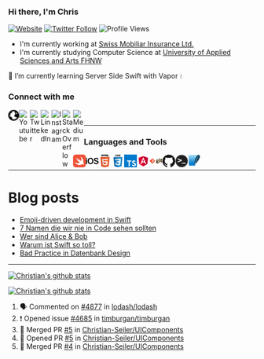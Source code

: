 ### Hi there, I'm Chris

[![Website](https://img.shields.io/website?url=http%3A%2F%2Fwww.christianseiler.ch)](http://www.christianseiler.ch)
[![Twitter Follow](https://img.shields.io/twitter/follow/christerseiler)](https://twitter.com/intent/follow?original_referer=https%3A%2F%2Fgithub.com%2Fchristian-seiler&screen_name=christerseiler)
![Profile Views](https://komarev.com/ghpvc/?username=christian-seiler)

- I'm currently working at [Swiss Mobiliar Insurance Ltd.](www.mobiliar.ch)
- I'm currently studying Computer Science at [University of Applied Sciences and Arts FHNW](www.fhnw.ch)

🌱 I’m currently learning Server Side Swift with Vapor 💧

### Connect with me

[<img  align="left" alt="christianseiler.ch" width="22px" src="https://raw.githubusercontent.com/iconic/open-iconic/master/svg/globe.svg" />][website]
[<img  align="left" alt="Youtube" width="22px" src="https://cdn.jsdelivr.net/npm/simple-icons@v3/icons/youtube.svg" />][youtube]
[<img  align="left" alt="Twitter" width="22px" src="https://cdn.jsdelivr.net/npm/simple-icons@v3/icons/twitter.svg" />][twitter]
[<img  align="left" alt="LinkedIn" width="22px" src="https://cdn.jsdelivr.net/npm/simple-icons@v3/icons/linkedin.svg" />][linkedin]
[<img  align="left" alt="Instagram" width="22px" src="https://cdn.jsdelivr.net/npm/simple-icons@v3/icons/instagram.svg" />][instagram]
[<img  align="left" alt="StackOverflow" width="22px" src="https://cdn.jsdelivr.net/npm/simple-icons@3.0.1/icons/stackoverflow.svg" />][stackoverflow]
[<img  align="left" alt="Medium" width="22px" src="https://cdn.jsdelivr.net/npm/simple-icons@3.0.1/icons/medium.svg" />][medium]

<br>

---

### Languages and Tools

<img  align="left" alt="Swift" width="26px" src="https://raw.githubusercontent.com/github/explore/master/topics/swift/swift.png" />
<img  align="left" alt="iOS" width="26px" src="https://raw.githubusercontent.com/github/explore/master/topics/ios/ios.png" />
<img  align="left" alt="HTML5" width="26px" src="https://raw.githubusercontent.com/github/explore/master/topics/html/html.png" />
<img  align="left" alt="CSS3" width="26px" src="https://raw.githubusercontent.com/github/explore/master/topics/css/css.png" />
<img  align="left" alt="TypeScript" width="26px" src="https://raw.githubusercontent.com/github/explore/master/topics/typescript/typescript.png" />
<img  align="left" alt="Angular" width="26px" src="https://raw.githubusercontent.com/github/explore/master/topics/angular/angular.png" />
<img  align="left" alt="Git" width="26px" src="https://raw.githubusercontent.com/github/explore/master/topics/git/git.png" />
<img  align="left" alt="GitHub" width="26px" src="https://raw.githubusercontent.com/github/explore/78df643247d429f6cc873026c0622819ad797942/topics/github/github.png" />
<img  align="left" alt="Terminal" width="26px" src="https://raw.githubusercontent.com/github/explore/master/topics/terminal/terminal.png" />
<img  align="left" alt="SQLite" width="26px" src="https://raw.githubusercontent.com/github/explore/master/topics/sqlite/sqlite.png" />

<br>

---

# Blog posts
<!-- BLOG-POST-LIST:START -->
- [Emoji-driven development in Swift](http://www.christianseiler.ch/emoji-driven-development-in-swift/)
- [7 Namen die wir nie in Code sehen sollten](http://www.christianseiler.ch/7-namen-die-wir-nie-in-code-sehen-sollten/)
- [Wer sind Alice & Bob](http://www.christianseiler.ch/wer-sind-alice-bob/)
- [Warum ist Swift so toll?](http://www.christianseiler.ch/warum-ist-swift-so-toll/)
- [Bad Practice in Datenbank Design](http://www.christianseiler.ch/bad-practice-in-datenbank-design/)
<!-- BLOG-POST-LIST:END -->

---

[![Christian's github stats](https://github-readme-stats.christian-seiler.vercel.app/api?username=christian-seiler&show_icons=true&hide_border=true)](https://github.com/christian-seiler/github-readme-stats)

[![Christian's github stats](https://github-readme-stats.christian-seiler.vercel.app/api/top-langs?username=christian-seiler&show_icons=true&hide_border=true&layout=compact)](https://github.com/christian-seiler/github-readme-stats)

<!--START_SECTION:activity-->
1. 🗣 Commented on [#4877](https://github.com//lodash/lodash/issues/4877) in [lodash/lodash](https://github.com//lodash/lodash)
2. ❗️ Opened issue [#4685](https://github.com//timburgan/timburgan/issues/4685) in [timburgan/timburgan](https://github.com//timburgan/timburgan)
3. 🎉 Merged PR [#5](https://github.com//Christian-Seiler/UIComponents/pull/5) in [Christian-Seiler/UIComponents](https://github.com//Christian-Seiler/UIComponents)
4. 💪 Opened PR [#5](https://github.com//Christian-Seiler/UIComponents/pull/5) in [Christian-Seiler/UIComponents](https://github.com//Christian-Seiler/UIComponents)
5. 🎉 Merged PR [#4](https://github.com//Christian-Seiler/UIComponents/pull/4) in [Christian-Seiler/UIComponents](https://github.com//Christian-Seiler/UIComponents)
<!--END_SECTION:activity-->

[website]: http://www.christianseiler.ch
[twitter]: https://twitter.com/christerseiler
[youtube]: https://www.youtube.com/channel/UCQ8TLB8zAYGHbgUkdpQNyaA
[instagram]: https://www.instagram.com/christerseiler/
[linkedin]: https://linkedin.com/in/christian-seiler
[stackoverflow]: https://stackoverflow.com/users/2807608/christian-seiler
[medium]: https://medium.com/@chrisseiler

